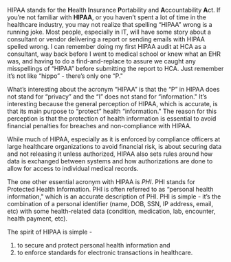 HIPAA stands for the **H**ealth **I**nsurance **P**ortability and **A**ccountability **A**ct. If you’re not familiar with **HIPAA**, or you haven’t spent a lot of time in the healthcare industry, you may not realize that spelling “HIPAA” wrong is a running joke. Most people, especially in IT, will have some story about a consultant or vendor delivering a report or sending emails with HIPAA spelled wrong. I can remember doing my first HIPAA audit at HCA as a consultant, way back before I went to medical school or knew what an EHR was, and having to do a find-and-replace to assure we caught any misspellings of “HIPAA” before submitting the report to HCA. Just remember it’s not like “hippo” - there’s only one “P."

What’s interesting about the acronym “HIPAA” is that the “P” in HIPAA does not stand for “privacy” and the “I” does not stand for “information." It’s interesting because the general perception of HIPAA, which is accurate, is that its main purpose to “protect” health “information." The reason for this perception is that the protection of health information is essential to avoid financial penalties for breaches and non-compliance with HIPAA.

While much of HIPAA, especially as it is enforced by compliance officers at large healthcare organizations to avoid financial risk, is about securing data and not releasing it unless authorized, HIPAA also sets rules around how data is exchanged between systems and how authorizations are done to allow for access to individual medical records.

The one other essential acronym with HIPAA is *PHI*. PHI stands for Protected Health Information. PHI is often referred to as “personal health information," which is an accurate description of PHI. PHI is simple - it’s the combination of a personal identifier (name, DOB, SSN, IP address, email, etc) with some health-related data (condition, medication, lab, encounter, health payment, etc).

The spirit of HIPAA is simple -
1. to secure and protect personal health information and
2. to enforce standards for electronic transactions in healthcare.
